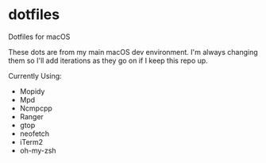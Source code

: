 # dotfiles
Dotfiles for macOS

These dots are from my main macOS dev environment. I'm always changing them so I'll add iterations as they go on if I keep this repo up.

Currently Using:

- Mopidy
- Mpd
- Ncmpcpp
- Ranger
- gtop
- neofetch
- iTerm2
- oh-my-zsh
